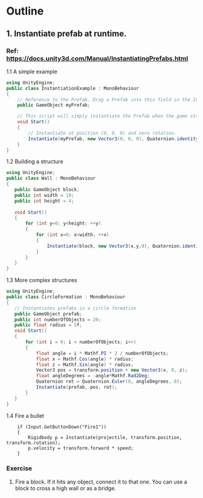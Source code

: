 # Outline
## 1. Instantiate prefab at runtime. 
### Ref: https://docs.unity3d.com/Manual/InstantiatingPrefabs.html

1.1 A simple example
``` c#
using UnityEngine;
public class InstantiationExample : MonoBehaviour 
{
    // Reference to the Prefab. Drag a Prefab into this field in the Inspector.
    public GameObject myPrefab;

    // This script will simply instantiate the Prefab when the game starts.
    void Start()
    {
        // Instantiate at position (0, 0, 0) and zero rotation.
        Instantiate(myPrefab, new Vector3(0, 0, 0), Quaternion.identity);
    }
}
```

1.2 Building a structure

```c#
using UnityEngine;
public class Wall : MonoBehaviour
{
   public GameObject block;
   public int width = 10;
   public int height = 4;
  
   void Start()
   {
       for (int y=0; y<height; ++y)
       {
           for (int x=0; x<width; ++x)
           {
               Instantiate(block, new Vector3(x,y,0), Quaternion.identity);
           }
       }       
   }
}
```

1.3 More complex structures

``` c#
using UnityEngine;
public class CircleFormation : MonoBehaviour
{
   // Instantiates prefabs in a circle formation
   public GameObject prefab;
   public int numberOfObjects = 20;
   public float radius = 5f;
   void Start()
   {
       for (int i = 0; i < numberOfObjects; i++)
       {
           float angle = i * Mathf.PI * 2 / numberOfObjects;
           float x = Mathf.Cos(angle) * radius;
           float z = Mathf.Sin(angle) * radius;
           Vector3 pos = transform.position + new Vector3(x, 0, z);
           float angleDegrees = -angle*Mathf.Rad2Deg;
           Quaternion rot = Quaternion.Euler(0, angleDegrees, 0);
           Instantiate(prefab, pos, rot);
       }
   }
}
```
1.4 Fire a bullet

```
    if (Input.GetButtonDown("Fire1"))
    {
        Rigidbody p = Instantiate(projectile, transform.position, transform.rotation);
        p.velocity = transform.forward * speed;
    }
```

### Exercise
1. Fire a block. If it hits any object, connect it to that one. You can use a block to cross a high wall or as a bridge.
